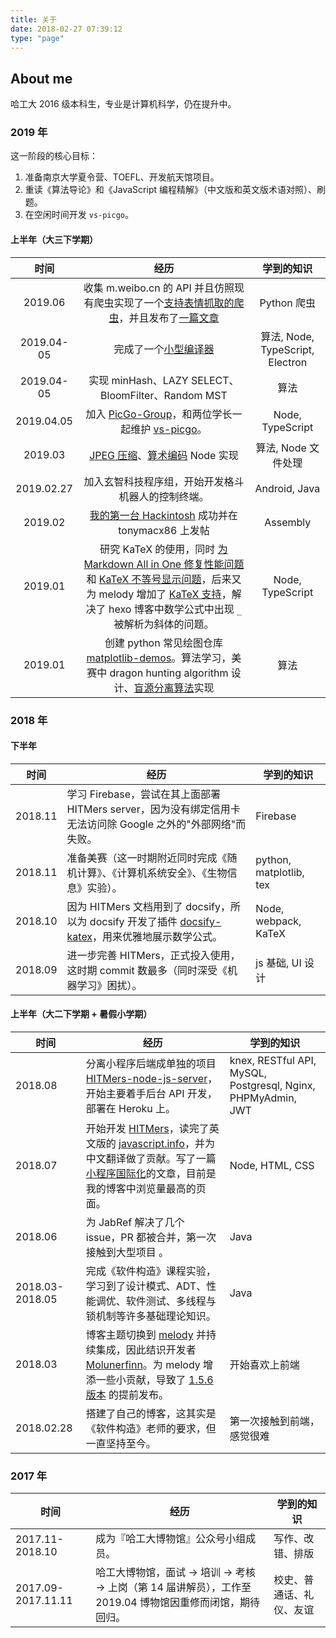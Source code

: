 ```yaml
---
title: 关于
date: 2018-02-27 07:39:12
type: "page"
---
```


## About me

哈工大 2016 级本科生，专业是计算机科学，仍在提升中。

<!-- 因为搭建博客结识了 [PiEgg](https://molunerfinn.com/about/)，也因此对前端产生了极大的兴趣。目前仍在学习中，希望成为一名合格的前端工程师。 -->

### 2019 年


这一阶段的核心目标：

1. 准备南京大学夏令营、TOEFL、开发航天馆项目。
2. 重读《算法导论》和《JavaScript 编程精解》（中文版和英文版术语对照）、刷题。
3. 在空闲时间开发 `vs-picgo`。



#### 上半年（大三下学期）

|    时间    |                                                                                                                                                                        经历                                                                                                                                                                         |            学到的知识            |
| :--------: | :-------------------------------------------------------------------------------------------------------------------------------------------------------------------------------------------------------------------------------------------------------------------------------------------------------------------------------------------------: | :------------------------------: |
|2019.06|收集 m.weibo.cn 的 API 并且仿照现有爬虫实现了一个[支持表情抓取的爬虫](https://github.com/upupming/weiboAPI)，并且发布了[一篇文章](https://upupming.site/2019/06/17/weibo-emoji-dataset)|Python 爬虫|
| 2019.04-05 |                                                                                                                                            完成了一个[小型编译器](https://github.com/upupming/compiler)                                                                                                                                             | 算法, Node, TypeScript, Electron |
| 2019.04-05 |                                                                                                                                                 实现 minHash、LAZY SELECT、BloomFilter、Random MST                                                                                                                                                  |               算法               |
| 2019.04.05 |                                                                                                                  加入 [PicGo-Group](https://github.com/PicGo)，和两位学长一起维护 [vs-picgo](https://github.com/PicGo/vs-picgo)。                                                                                                                   |         Node, TypeScript         |
|  2019.03   |                                                                                                            [JPEG 压缩](https://github.com/upupming/jpeg-compressor)、[算术编码](https://github.com/upupming/arithmetic-coding) Node 实现                                                                                                            |       算法, Node 文件处理        |
| 2019.02.27 |                                                                                                                                                 加入玄智科技程序组，开始开发格斗机器人的控制终端。                                                                                                                                                  |          Android, Java           |
|  2019.02   |                                                                                                                          [我的第一台 Hackintosh](https://github.com/upupming/Lenovo-G50-80-Clover) 成功并在 tonymacx86 上发帖                                                                                                                           |             Assembly             |
|  2019.01   | 研究 KaTeX 的使用，同时 [为 Markdown All in One 修复性能问题](https://github.com/yzhang-gh/vscode-markdown/pull/360) 和 [KaTeX 不等号显示问题](https://github.com/yzhang-gh/vscode-markdown/pull/356)，后来又为 melody 增加了 [KaTeX 支持](https://upupming.site/2018/10/18/katex-test/)，解决了 hexo 博客中数学公式中出现 `_` 被解析为斜体的问题。 |         Node, TypeScript         |
|  2019.01   |                                                                       创建 python 常见绘图仓库 [matplotlib-demos](https://github.com/upupming/matplotlib-demos)。算法学习，美赛中 dragon hunting algorithm 设计、[盲源分离算法](https://github.com/upupming/Cluster-BSS)实现                                                                        |               算法               |

### 2018 年

#### 下半年

| 时间    | 经历                                                                                                                                            | 学到的知识              |
| ------- | ----------------------------------------------------------------------------------------------------------------------------------------------- | ----------------------- |
| 2018.11 | 学习 Firebase，尝试在其上面部署 HITMers server，因为没有绑定信用卡无法访问除 Google 之外的"外部网络"而失败。                                    | Firebase                |
| 2018.11 | 准备美赛（这一时期附近同时完成《随机计算》、《计算机系统安全》、《生物信息》实验）。                                                            | python, matplotlib, tex |
| 2018.10 | 因为 HITMers 文档用到了 docsify，所以为 docsify 开发了插件 [docsify-katex](https://github.com/upupming/docsify-katex)，用来优雅地展示数学公式。 | Node, webpack, KaTeX    |
| 2018.09 | 进一步完善 HITMers，正式投入使用，这时期 commit 数最多（同时深受《机器学习》困扰）。                                                            | js 基础, UI 设计        |

#### 上半年（大二下学期 + 暑假小学期）

| 时间            | 经历                                                                                                                                                                                                                                                                                             | 学到的知识                                                   |
| --------------- | ------------------------------------------------------------------------------------------------------------------------------------------------------------------------------------------------------------------------------------------------------------------------------------------------ | ------------------------------------------------------------ |
| 2018.08         | 分离小程序后端成单独的项目 [HITMers-node-js-server](https://github.com/upupming/HITMers-node-js-server)，开始主要着手后台 API 开发，部署在 Heroku 上。                                                                                                                                           | knex, RESTful API, MySQL, Postgresql, Nginx, PHPMyAdmin, JWT |
| 2018.07         | 开始开发 [HITMers](https://github.com/upupming/HITMers)，读完了英文版的 [javascript.info](https://github.com/javascript-tutorial/en.javascript.info)，并为中文翻译做了贡献。写了一篇[小程序国际化](https://upupming.site/2018/07/23/mini-program-i18n)的文章，目前是我的博客中浏览量最高的页面。 | Node, HTML, CSS                                              |
| 2018.06         | 为 JabRef 解决了几个 issue，PR 都被合并，第一次接触到大型项目   。                                                                                                                                                                                                                               | Java                                                         |
| 2018.03-2018.05 | 完成《软件构造》课程实验，学习到了设计模式、ADT、性能调优、软件测试、多线程与锁机制等许多基础理论知识。                                                                                                                                                                                          | Java                                                         |
| 2018.03         | 博客主题切换到 [melody](https://github.com/Molunerfinn/hexo-theme-melody) 并持续集成，因此结识开发者 [Molunerfinn](https://github.com/Molunerfinn)。为 melody 增添一些小贡献，导致了 [1.5.6 版本](https://github.com/Molunerfinn/hexo-theme-melody/releases/tag/v1.5.6) 的提前发布。             | 开始喜欢上前端                                               |
| 2018.02.28      | 搭建了自己的博客，这其实是《软件构造》老师的要求，但一直坚持至今。                                                                                                                                                                                                                               | 第一次接触到前端，感觉很难                                   |

### 2017 年

| 时间               | 经历                                                                                                        | 学到的知识               |
| ------------------ | ----------------------------------------------------------------------------------------------------------- | ------------------------ |
| 2017.11-2018.10    | 成为『哈工大博物馆』公众号小组成员。                                                                        | 写作、改错、排版         |
| 2017.09-2017.11.11 | 哈工大博物馆，面试 -> 培训 -> 考核 -> 上岗（第 14 届讲解员），工作至 2019.04 博物馆因重修而闭馆，期待回归。 | 校史、普通话、礼仪、友谊 |